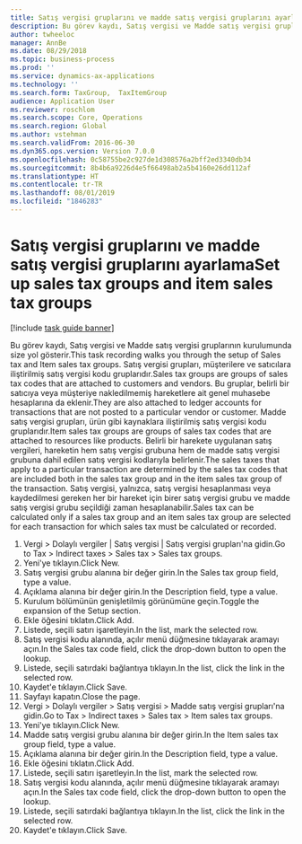 ```yaml
---
title: Satış vergisi gruplarını ve madde satış vergisi gruplarını ayarlama
description: Bu görev kaydı, Satış vergisi ve Madde satış vergisi gruplarının kurulumunda size yol gösterir.
author: twheeloc
manager: AnnBe
ms.date: 08/29/2018
ms.topic: business-process
ms.prod: ''
ms.service: dynamics-ax-applications
ms.technology: ''
ms.search.form: TaxGroup,  TaxItemGroup
audience: Application User
ms.reviewer: roschlom
ms.search.scope: Core, Operations
ms.search.region: Global
ms.author: vstehman
ms.search.validFrom: 2016-06-30
ms.dyn365.ops.version: Version 7.0.0
ms.openlocfilehash: 0c58755be2c927de1d308576a2bff2ed3340db34
ms.sourcegitcommit: 8b4b6a9226d4e5f66498ab2a5b4160e26dd112af
ms.translationtype: HT
ms.contentlocale: tr-TR
ms.lasthandoff: 08/01/2019
ms.locfileid: "1846283"
---
```

# <a name="set-up-sales-tax-groups-and-item-sales-tax-groups"></a><span data-ttu-id="50129-103">Satış vergisi gruplarını ve madde satış vergisi gruplarını ayarlama</span><span class="sxs-lookup"><span data-stu-id="50129-103">Set up sales tax groups and item sales tax groups</span></span>

[!include [task guide banner](../../includes/task-guide-banner.md)]

<span data-ttu-id="50129-104">Bu görev kaydı, Satış vergisi ve Madde satış vergisi gruplarının kurulumunda size yol gösterir.</span><span class="sxs-lookup"><span data-stu-id="50129-104">This task recording walks you through the setup of Sales tax and Item sales tax groups.</span></span> <span data-ttu-id="50129-105">Satış vergisi grupları, müşterilere ve satıcılara iliştirilmiş satış vergisi kodu gruplarıdır.</span><span class="sxs-lookup"><span data-stu-id="50129-105">Sales tax groups are groups of sales tax codes that are attached to customers and vendors.</span></span> <span data-ttu-id="50129-106">Bu gruplar, belirli bir satıcıya veya müşteriye nakledilmemiş hareketlere ait genel muhasebe hesaplarına da eklenir.</span><span class="sxs-lookup"><span data-stu-id="50129-106">They are also attached to ledger accounts for transactions that are not posted to a particular vendor or customer.</span></span>  <span data-ttu-id="50129-107">Madde satış vergisi grupları, ürün gibi kaynaklara iliştirilmiş satış vergisi kodu gruplarıdır.</span><span class="sxs-lookup"><span data-stu-id="50129-107">Item sales tax groups are groups of sales tax codes that are attached to resources like products.</span></span>  <span data-ttu-id="50129-108">Belirli bir harekete uygulanan satış vergileri, hareketin hem satış vergisi grubuna hem de madde satış vergisi grubuna dahil edilen satış vergisi kodlarıyla belirlenir.</span><span class="sxs-lookup"><span data-stu-id="50129-108">The sales taxes that apply to a particular transaction are determined by the sales tax codes that are included both in the sales tax group and in the item sales tax group of the transaction.</span></span>  <span data-ttu-id="50129-109">Satış vergisi, yalnızca, satış vergisi hesaplanması veya kaydedilmesi gereken her bir hareket için birer satış vergisi grubu ve madde satış vergisi grubu seçildiği zaman hesaplanabilir.</span><span class="sxs-lookup"><span data-stu-id="50129-109">Sales tax can be calculated only if a sales tax group and an item sales tax group are selected for each transaction for which sales tax must be calculated or recorded.</span></span>  

1. <span data-ttu-id="50129-110">Vergi > Dolaylı vergiler | Satış vergisi | Satış vergisi grupları'na gidin.</span><span class="sxs-lookup"><span data-stu-id="50129-110">Go to Tax > Indirect taxes > Sales tax > Sales tax groups.</span></span>
2. <span data-ttu-id="50129-111">Yeni'ye tıklayın.</span><span class="sxs-lookup"><span data-stu-id="50129-111">Click New.</span></span>
3. <span data-ttu-id="50129-112">Satış vergisi grubu alanına bir değer girin.</span><span class="sxs-lookup"><span data-stu-id="50129-112">In the Sales tax group field, type a value.</span></span>
4. <span data-ttu-id="50129-113">Açıklama alanına bir değer girin.</span><span class="sxs-lookup"><span data-stu-id="50129-113">In the Description field, type a value.</span></span>
5. <span data-ttu-id="50129-114">Kurulum bölümünün genişletilmiş görünümüne geçin.</span><span class="sxs-lookup"><span data-stu-id="50129-114">Toggle the expansion of the Setup section.</span></span>
6. <span data-ttu-id="50129-115">Ekle öğesini tıklatın.</span><span class="sxs-lookup"><span data-stu-id="50129-115">Click Add.</span></span>
7. <span data-ttu-id="50129-116">Listede, seçili satırı işaretleyin.</span><span class="sxs-lookup"><span data-stu-id="50129-116">In the list, mark the selected row.</span></span>
8. <span data-ttu-id="50129-117">Satış vergisi kodu alanında, açılır menü düğmesine tıklayarak aramayı açın.</span><span class="sxs-lookup"><span data-stu-id="50129-117">In the Sales tax code field, click the drop-down button to open the lookup.</span></span>
9. <span data-ttu-id="50129-118">Listede, seçili satırdaki bağlantıya tıklayın.</span><span class="sxs-lookup"><span data-stu-id="50129-118">In the list, click the link in the selected row.</span></span>
10. <span data-ttu-id="50129-119">Kaydet'e tıklayın.</span><span class="sxs-lookup"><span data-stu-id="50129-119">Click Save.</span></span>
11. <span data-ttu-id="50129-120">Sayfayı kapatın.</span><span class="sxs-lookup"><span data-stu-id="50129-120">Close the page.</span></span>
12. <span data-ttu-id="50129-121">Vergi > Dolaylı vergiler > Satış vergisi > Madde satış vergisi grupları'na gidin.</span><span class="sxs-lookup"><span data-stu-id="50129-121">Go to Tax > Indirect taxes > Sales tax > Item sales tax groups.</span></span>
13. <span data-ttu-id="50129-122">Yeni'ye tıklayın.</span><span class="sxs-lookup"><span data-stu-id="50129-122">Click New.</span></span>
14. <span data-ttu-id="50129-123">Madde satış vergisi grubu alanına bir değer girin.</span><span class="sxs-lookup"><span data-stu-id="50129-123">In the Item sales tax group field, type a value.</span></span>
15. <span data-ttu-id="50129-124">Açıklama alanına bir değer girin.</span><span class="sxs-lookup"><span data-stu-id="50129-124">In the Description field, type a value.</span></span>
16. <span data-ttu-id="50129-125">Ekle öğesini tıklatın.</span><span class="sxs-lookup"><span data-stu-id="50129-125">Click Add.</span></span>
17. <span data-ttu-id="50129-126">Listede, seçili satırı işaretleyin.</span><span class="sxs-lookup"><span data-stu-id="50129-126">In the list, mark the selected row.</span></span>
18. <span data-ttu-id="50129-127">Satış vergisi kodu alanında, açılır menü düğmesine tıklayarak aramayı açın.</span><span class="sxs-lookup"><span data-stu-id="50129-127">In the Sales tax code field, click the drop-down button to open the lookup.</span></span>
19. <span data-ttu-id="50129-128">Listede, seçili satırdaki bağlantıya tıklayın.</span><span class="sxs-lookup"><span data-stu-id="50129-128">In the list, click the link in the selected row.</span></span>
20. <span data-ttu-id="50129-129">Kaydet'e tıklayın.</span><span class="sxs-lookup"><span data-stu-id="50129-129">Click Save.</span></span>

